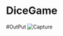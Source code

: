 # DiceGame

#OutPut
![Capture](https://github.com/rajnaik44/DiceGame/assets/114856688/0cbc9fe5-fabd-4b70-98a6-a6ffe775be50)

